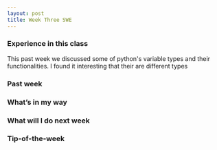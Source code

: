 ```yaml
---
layout: post
title: Week Three SWE
---
```


### Experience in this class 
This past week we discussed some of python's variable types and their functionalities. I found it interesting that their are different types 

### Past week

### What’s in my way

### What will I do next week

### Tip-of-the-week
